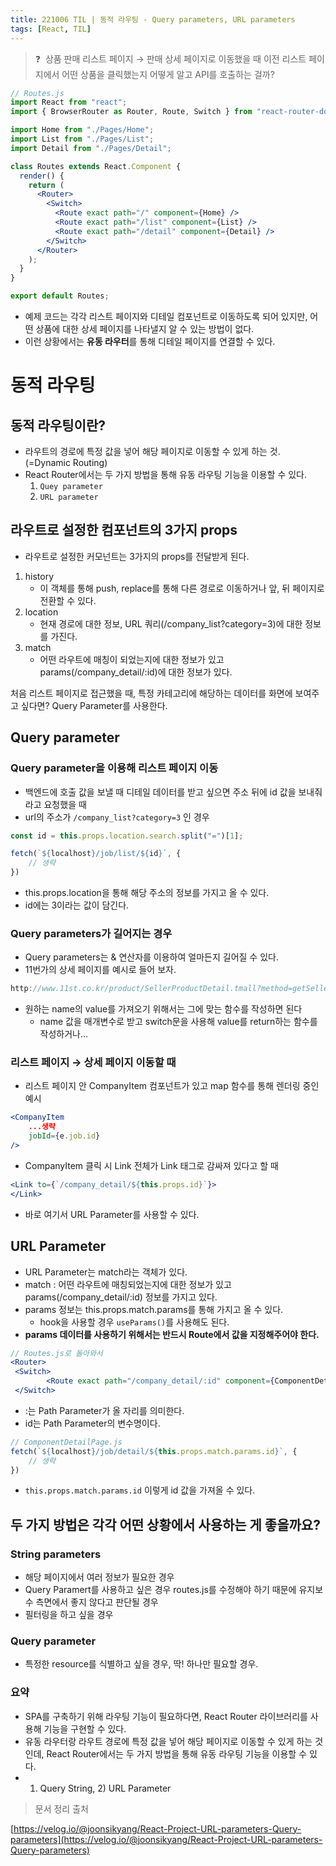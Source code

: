 ```yaml
---
title: 221006 TIL | 동적 라우팅 - Query parameters, URL parameters
tags: [React, TIL]
---
```


> ❓  상품 판매 리스트 페이지 → 판매 상세 페이지로 이동했을 때
이전 리스트 페이지에서 어떤 상품을 클릭했는지 어떻게 알고 API를 호출하는 걸까?
> 

```jsx
// Routes.js
import React from "react";
import { BrowserRouter as Router, Route, Switch } from "react-router-dom";

import Home from "./Pages/Home";
import List from "./Pages/List";
import Detail from "./Pages/Detail";

class Routes extends React.Component {
  render() {
    return (
      <Router>
        <Switch>
          <Route exact path="/" component={Home} />
          <Route exact path="/list" component={List} />
          <Route exact path="/detail" component={Detail} />
        </Switch>
      </Router>
    );
  }
}

export default Routes;
```

- 예제 코드는 각각 리스트 페이지와 디테일 컴포넌트로 이동하도록 되어 있지만, 어떤 상품에 대한 상세 페이지를 나타낼지 알 수 있는 방법이 없다.
- 이런 상황에서는 **유동 라우터**를 통해 디테일 페이지를 연결할 수 있다.

# 동적 라우팅

## 동적 라우팅이란?

- 라우트의 경로에 특정 값을 넣어 해당 페이지로 이동할 수 있게 하는 것. (=Dynamic Routing)
- React Router에서는 두 가지 방법을 통해 유동 라우팅 기능을 이용할 수 있다.
    1. `Quey parameter`
    2. `URL parameter`

## 라우트로 설정한 컴포넌트의 3가지 props

- 라우트로 설정한 커모넌트는 3가지의 props를 전달받게 된다.
1. history
    - 이 객체를 통해 push, replace를 통해 다른 경로로 이동하거나 앞, 뒤 페이지로 전환할 수 있다.
2. location
    - 현재 경로에 대한 정보, URL 쿼리(/company_list?category=3)에 대한 정보를 가진다.
3. match
    - 어떤 라우트에 매칭이 되었는지에 대한 정보가 있고 params(/company_detail/:id)에 대한 정보가 있다.

처음 리스트 페이지로 접근했을 때, 특정 카테고리에 해당하는 데이터를 화면에 보여주고 싶다면? Query Parameter를 사용한다.

## Query parameter

### Query parameter을 이용해 리스트 페이지 이동

- 백엔드에 호출 값을 보낼 때 디테일 데이터를 받고 싶으면 주소 뒤에 id 값을 보내줘 라고 요청했을 때
- url의 주소가 `/company_list?category=3` 인 경우

```jsx
const id = this.props.location.search.split("=")[1];

fetch(`${localhost}/job/list/${id}`, {
	// 생략
})
```

- this.props.location을 통해 해당 주소의 정보를 가지고 올 수 있다.
- id에는 3이라는 값이 담긴다.

### Query parameters가 길어지는 경우

- Query parameters는 & 연산자를 이용하여 얼마든지 길어질 수 있다.
- 11번가의 상세 페이지를 예시로 들어 보자.

```jsx
http://www.11st.co.kr/product/SellerProductDetail.tmall?method=getSellerProductDetail&prdNo=1259146705&trTypeCd=PW00&trCtgrNo=1001841
```

- 원하는 name의 value를 가져오기 위해서는 그에 맞는 함수를 작성하면 된다
    - name 값을 매개변수로 받고 switch문을 사용해 value를 return하는 함수를 작성하거나…

### 리스트 페이지 → 상세 페이지 이동할 때

- 리스트 페이지 안 CompanyItem 컴포넌트가 있고 map 함수를 통해 렌더링 중인 예시

```jsx
<CompanyItem
	...생략
	jobId={e.job.id}
/>
```

- CompanyItem 클릭 시 Link 전체가 Link 태그로 감싸져 있다고 할 때

```jsx
<Link to={`/company_detail/${this.props.id}`}>
</Link>
```

- 바로 여기서 URL Parameter를 사용할 수 있다.

## URL Parameter

- URL Parameter는 match라는 객체가 있다.
- match : 어떤 라우트에 매칭되었는지에 대한 정보가 있고 params(/company_detail/:id) 정보를 가지고 있다.
- params 정보는 this.props.match.params를 통해 가지고 올 수 있다.
    - hook을 사용할 경우 `useParams()`를 사용해도 된다.
- **params 데이터를 사용하기 위해서는 반드시 Route에서 값을 지정해주어야 한다.**

```jsx
// Routes.js로 돌아와서
<Router>
 <Switch>
		<Route exact path="/company_detail/:id" component={ComponentDetailPage}>
 </Switch>
```

- :는 Path Parameter가 올 자리를 의미한다.
- id는 Path Parameter의 변수명이다.

```jsx
// ComponentDetailPage.js
fetch(`${localhost}/job/detail/${this.props.match.params.id}`, {
	// 생략
})
```

- `this.props.match.params.id` 이렇게 id 값을 가져올 수 있다.

## 두 가지 방법은 각각 어떤 상황에서 사용하는 게 좋을까요?

### String parameters

- 해당 페이지에서 여러 정보가 필요한 경우
- Query Paramert를 사용하고 싶은 경우 routes.js를 수정해야 하기 때문에 유지보수 측면에서 좋지 않다고 판단될 경우
- 필터링을 하고 싶을 경우

### Query parameter

- 특정한 resource를 식별하고 싶을 경우, 딱! 하나만 필요할 경우.

### 요약

- SPA를 구축하기 위해 라우팅 기능이 필요하다면, React Router 라이브러리를 사용해 기능을 구현할 수 있다.
- 유동 라우터랑 라우트 경로에 특정 값을 넣어 해당 페이지로 이동할 수 있게 하는 것인데, React Router에서는 두 가지 방법을 통해 유동 라우팅 기능을 이용할 수 있다.
- 1) Query String, 2) URL Parameter

> 문서 정리 출처
> 

[https://velog.io/@joonsikyang/React-Project-URL-parameters-Query-parameters](https://velog.io/@joonsikyang/React-Project-URL-parameters-Query-parameters)